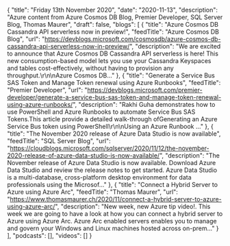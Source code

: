 {
  "title": "Friday 13th November 2020",
  "date": "2020-11-13",
  "description": "Azure content from Azure Cosmos DB Blog, Premier Developer, SQL Server Blog, Thomas Maurer",
  "draft": false,
  "blogs": [
    {
      "title": "Azure Cosmos DB Cassandra API serverless now in preview!",
      "feedTitle": "Azure Cosmos DB Blog",
      "url": "https://devblogs.microsoft.com/cosmosdb/azure-cosmos-db-cassandra-api-serverless-now-in-preview/",
      "description": "We are excited to announce that Azure Cosmos DB Cassandra API serverless is here! This new consumption-based model lets you use your Cassandra Keyspaces and tables cost-effectively, without having to provision any throughput.\r\n\nAzure Cosmos DB..."
    },
    {
      "title": "Generate a Service Bus SAS Token and Manage Token renewal using Azure Runbooks",
      "feedTitle": "Premier Developer",
      "url": "https://devblogs.microsoft.com/premier-developer/generate-a-service-bus-sas-token-and-manage-token-renewal-using-azure-runbooks/",
      "description": "Rakhi Guha demonstrates how to use PowerShell and Azure Runbooks to automate Service Bus SAS Tokens.This article provide a detailed walk-through ofGenerating an Azure Service Bus token using PowerShell\r\n\nUsing an Azure Runbook ..."
    },
    {
      "title": "The November 2020 release of Azure Data Studio is now available",
      "feedTitle": "SQL Server Blog",
      "url": "https://cloudblogs.microsoft.com/sqlserver/2020/11/12/the-november-2020-release-of-azure-data-studio-is-now-available/",
      "description": "The November release of Azure Data Studio is now available. Download Azure Data Studio and review the release notes to get started. Azure Data Studio is a multi-database, cross-platform desktop environment for data professionals using the Microsof..."
    },
    {
      "title": "Connect a Hybrid Server to Azure using Azure Arc",
      "feedTitle": "Thomas Maurer",
      "url": "https://www.thomasmaurer.ch/2020/11/connect-a-hybrid-server-to-azure-using-azure-arc/",
      "description": "New week, new Azure tip video!. This week we are going to have a look at how you can connect a hybrid server to Azure using Azure Arc. Azure Arc enabled servers enables you to manage and govern your Windows and Linux machines hosted across on-prem..."
    }
  ],
  "podcasts": [],
  "videos": []
}